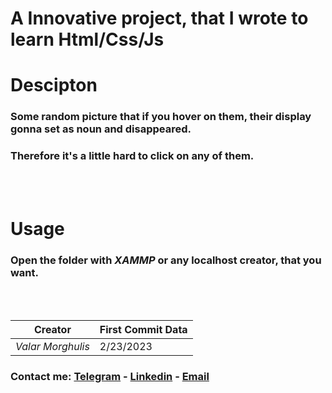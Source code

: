 # A Innovative project, that I wrote to learn Html/Css/Js

# Descipton

### Some random picture that if you hover on them, their **display** gonna set as **noun** and disappeared. 
### Therefore it's a little hard to click on any of them. 
<br>
<br>

# Usage
### Open the folder with *XAMMP* or any localhost creator, that you want.


<br>
<br>

| Creator         | First Commit Data  |
| -------         | ----- |
|*Valar Morghulis*|2/23/2023|

### Contact me: [Telegram](https://t.me/ValarMorgholis) - [Linkedin](https://www.linkedin.com/in/mohammadmahdi-mirzaei-842429176?lipi=urn%3Ali%3Apage%3Ad_flagship3_profile_view_base_contact_details%3BsXSrYLJyTMeLTdL%2BdhFXug%3D%3D) - [Email](mohamadmahdimirzaieii@gmail.com)